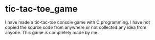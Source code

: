 # tic-tac-toe_game
I have made a tic-tac-toe console game with C programming. I have not copied the source code from anywhere or not collected any idea from anyone. This game is completely made by me.
